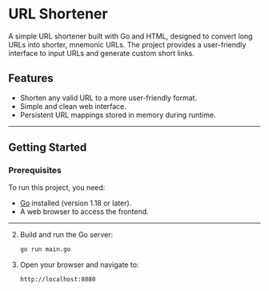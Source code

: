 # URL Shortener

A simple URL shortener built with Go and HTML, designed to convert long URLs into shorter, mnemonic URLs. The project provides a user-friendly interface to input URLs and generate custom short links.

## Features
- Shorten any valid URL to a more user-friendly format.
- Simple and clean web interface.
- Persistent URL mappings stored in memory during runtime.

---

## Getting Started

### Prerequisites
To run this project, you need:
- [Go](https://golang.org/) installed (version 1.18 or later).
- A web browser to access the frontend.

---
2. Build and run the Go server:
    ```bash
    go run main.go
    ```

3. Open your browser and navigate to:
    ```arduino
    http://localhost:8080
    ```
